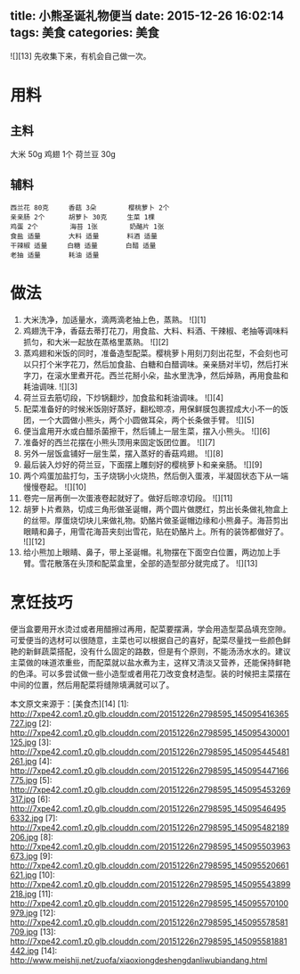 title: 小熊圣诞礼物便当
date: 2015-12-26 16:02:14
tags: 美食
categories: 美食
---

![][13]
先收集下来，有机会自己做一次。
<!--more-->
# 用料
## 主料
大米 50g
鸡翅 1个
荷兰豆 30g
## 辅料
    
    西兰花 80克     香菇 3朵        樱桃萝卜 2个
    亲亲肠 2个      胡萝卜 30克     生菜 1棵
    鸡蛋 2个        海苔 1张        奶酪片 1张
    食盐 适量       大料 适量       料酒 适量
    干辣椒 适量     白糖 适量       白醋 适量
    老抽 适量       耗油 适量

# 做法
1. 大米洗净，加适量水，滴两滴老抽上色，蒸熟。
![][1]
2. 鸡翅洗干净，香菇去蒂打花刀，用食盐、大料、料酒、干辣椒、老抽等调味料抓匀，和大米一起放在蒸格里蒸熟。
![][2]
3. 蒸鸡翅和米饭的同时，准备造型配菜。樱桃萝卜用刻刀刻出花型，不会刻也可以只打个米字花刀，然后加食盐、白糖和白醋调味。亲亲肠对半切，然后打米字刀，在滚水里煮开花。西兰花掰小朵，盐水里洗净，然后焯熟，再用食盐和耗油调味.
![][3]
4. 荷兰豆去筋切段，下炒锅翻炒，加食盐和耗油调味。
![][4]
5. 配菜准备好的时候米饭刚好蒸好，翻松晾凉，用保鲜膜包裹捏成大小不一的饭团，一个大圆做小熊头，两个小圆做耳朵，两个长条做手臂。
![][5]
6. 便当盒用开水或白醋杀菌擦干，然后铺上一层生菜，摆入小熊头。
![][6]
7. 准备好的西兰花摆在小熊头顶用来固定饭团位置。
![][7]
8. 另外一层饭盒铺好一层生菜，摆入蒸好的香菇鸡翅。
![][8]
9. 最后装入炒好的荷兰豆，下面摆上雕刻好的樱桃萝卜和亲亲肠。
![][9]
10. 两个鸡蛋加盐打匀，玉子烧锅小火烧热，然后倒入蛋液，半凝固状态下从一端慢慢卷起。
![][10]
11. 卷完一层再倒一次蛋液卷起就好了。做好后晾凉切段。
![][11]
12. 胡萝卜片煮熟，切成三角形做圣诞帽，两个圆片做腮红，剪出长条做礼物盒上的丝带。厚蛋烧切块儿来做礼物。奶酪片做圣诞帽边缘和小熊鼻子。海苔剪出眼睛和鼻子，用雪花海苔夹刻出雪花，贴在奶酪片上。所有的装饰都做好了。
![][12]
13. 给小熊加上眼睛、鼻子，带上圣诞帽。礼物摆在下面空白位置，两边加上手臂。雪花散落在头顶和配菜盒里，全部的造型部分就完成了。
![][13]
# 烹饪技巧
便当盒要用开水烫过或者用醋擦过再用，配菜要摆满，学会用造型菜品填充空隙。可爱便当的选材可以很随意，主菜也可以根据自己的喜好，配菜尽量找一些颜色鲜艳的新鲜蔬菜搭配，没有什么固定的路数，但是有个原则，不能汤汤水水的。建议主菜做的味道浓重些，而配菜就以盐水煮为主，这样又清淡又营养，还能保持鲜艳的色泽。可以多尝试做一些小造型或者用花刀改变食材造型。装的时候把主菜摆在中间的位置，然后用配菜将缝隙填满就可以了。

本文原文来源于：[美食杰][14]
[1]: http://7xpe42.com1.z0.glb.clouddn.com/20151226n2798595_145095416365727.jpg
[2]: http://7xpe42.com1.z0.glb.clouddn.com/20151226n2798595_145095430001125.jpg
[3]: http://7xpe42.com1.z0.glb.clouddn.com/20151226n2798595_145095445481261.jpg
[4]: http://7xpe42.com1.z0.glb.clouddn.com/20151226n2798595_145095447166775.jpg
[5]: http://7xpe42.com1.z0.glb.clouddn.com/20151226n2798595_145095453269317.jpg
[6]: http://7xpe42.com1.z0.glb.clouddn.com/20151226n2798595_145095464956332.jpg
[7]: http://7xpe42.com1.z0.glb.clouddn.com/20151226n2798595_145095482189206.jpg
[8]: http://7xpe42.com1.z0.glb.clouddn.com/20151226n2798595_145095503963673.jpg
[9]: http://7xpe42.com1.z0.glb.clouddn.com/20151226n2798595_145095520661621.jpg
[10]: http://7xpe42.com1.z0.glb.clouddn.com/20151226n2798595_145095543899218.jpg
[11]: http://7xpe42.com1.z0.glb.clouddn.com/20151226n2798595_145095570100979.jpg
[12]: http://7xpe42.com1.z0.glb.clouddn.com/20151226n2798595_145095578581709.jpg
[13]: http://7xpe42.com1.z0.glb.clouddn.com/20151226n2798595_145095581881442.jpg
[14]: http://www.meishij.net/zuofa/xiaoxiongdeshengdanliwubiandang.html